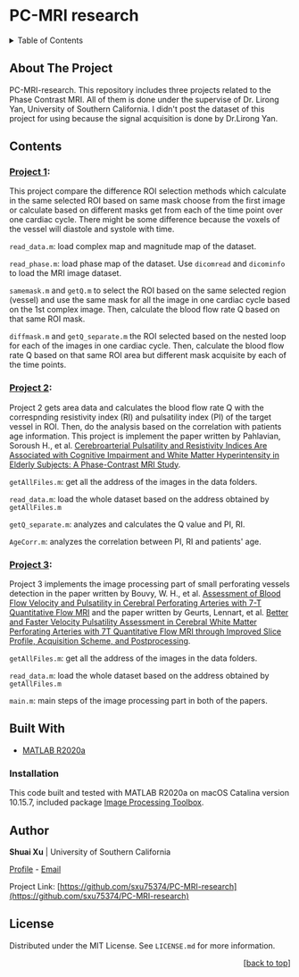 <div id="top"></div>

# PC-MRI research


<!-- TABLE OF CONTENTS -->
<details>
  <summary>Table of Contents</summary>
  <ol>
    <li>
      <a href="#about-the-project">About The Project</a>
    </li>
    <li>
      <a href="#contents">Contents</a>
      <ul>
        <li><a href="#project-1">Project 1</a></li>
        <li><a href="#project-2">Project 2</a></li>
        <li><a href="#project-3">Project 3</a></li>
      </ul>
    </li>
    <li><a href="#built-with">Built With</a></li>
    <li><a href="#author">Author</a></li>
    <li><a href="#license">License</a></li>
  </ol>
</details>

## About The Project
PC-MRI-research. This repository includes three projects related to the Phase Contrast MRI. All of them is done under the supervise of Dr. Lirong Yan, University of Southern California. I didn't post the dataset of this project for using because the signal acquisition is done by Dr.Lirong Yan.

## Contents
### [Project 1](https://github.com/sxu75374/PC-MRI-research/tree/main/proj1): 
This project compare the difference ROI selection methods which calculate in the same selected ROI based on same mask choose from the first image or calculate based on different masks get from each of the time point over one cardiac cycle. There might be some difference because the voxels of the vessel will diastole and systole with time.

`read_data.m`: load complex map and magnitude map of the dataset. 

`read_phase.m`: load phase map of the dataset. Use `dicomread` and `dicominfo` to load the MRI image dataset.

`samemask.m` and `getQ.m` to select the ROI based on the same selected region (vessel) and use the same mask for all the image in one cardiac cycle based on the 1st complex image. Then, calculate the blood flow rate Q based on that same ROI mask. 

`diffmask.m` and `getQ_separate.m` the ROI selected based on the nested loop for each of the images in one cardiac cycle. Then, calculate the blood flow rate Q based on that same ROI area but different mask acquisite by each of the time points. 

### [Project 2](https://github.com/sxu75374/PC-MRI-research/tree/main/proj2):
Project 2 gets area data and calculates the blood flow rate Q with the correspnding resistivity index (RI) and pulsatility index (PI) of the target vessel in ROI. 
Then, do the analysis based on the correlation with patients age information. This project is implement the paper written by Pahlavian, Soroush H., et al. [Cerebroarterial Pulsatility and Resistivity Indices Are Associated with Cognitive Impairment and White Matter Hyperintensity in Elderly Subjects: A Phase-Contrast MRI Study](https://pubmed.ncbi.nlm.nih.gov/32501154/).

`getAllFiles.m`: get all the address of the images in the data folders.

`read_data.m`: load the whole dataset based on the address obtained by `getAllFiles.m`

`getQ_separate.m`: analyzes and calculates the Q value and PI, RI.

`AgeCorr.m`: analyzes the correlation between PI, RI and patients' age.

### [Project 3](https://github.com/sxu75374/PC-MRI-research/tree/main/proj3):
Project 3 implements the image processing part of small perforating vessels detection in the paper written by Bouvy, W. H., et al. [Assessment of Blood Flow Velocity and Pulsatility in Cerebral Perforating Arteries with 7-T Quantitative Flow MRI](https://www.ncbi.nlm.nih.gov/pmc/articles/PMC5008170/) and the paper written by Geurts, Lennart, et al. [Better and Faster Velocity Pulsatility Assessment in Cerebral White Matter Perforating Arteries with 7T Quantitative Flow MRI through Improved Slice Profile, Acquisition Scheme, and Postprocessing](https://pubmed.ncbi.nlm.nih.gov/28699211/).

`getAllFiles.m`: get all the address of the images in the data folders.

`read_data.m`: load the whole dataset based on the address obtained by `getAllFiles.m`

`main.m`: main steps of the image processing part in both of the papers.

## Built With
- [MATLAB R2020a](https://www.mathworks.com/products/matlab.html)

### Installation
This code built and tested with MATLAB R2020a on macOS Catalina version 10.15.7, included package [Image Processing Toolbox](https://www.mathworks.com/products/image.html).

## Author

**Shuai Xu** | University of Southern California

[Profile](https://github.com/sxu75374) - <a href="mailto:sxu75374@usc.edu?subject=Nice to meet you!&body=Hi Shuai!">Email</a>

Project Link: [https://github.com/sxu75374/PC-MRI-research](https://github.com/sxu75374/PC-MRI-research)

<!-- LICENSE -->
## License

Distributed under the MIT License. See `LICENSE.md` for more information.

<p align="right">[<a href="#top">back to top</a>]</p>
